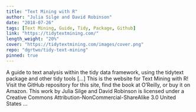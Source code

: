 ```yaml
---
title: "Text Mining with R"
author: "Julia Silge and David Robinson"
date: "2018-07-26"
tags: [Text Mining, Guide, Tidy, Package, Github]
link: "https://tidytextmining.com/"
length_weight: "20%"
cover: "https://tidytextmining.com/images/cover.png"
repo: "dgrtwo/tidy-text-mining"
pinned: true
---
```


A guide to text analysis within the tidy data framework, using the tidytext package and other tidy tools [...] This is the website for Text Mining with R! Visit the GitHub repository for this site, find the book at O’Reilly, or buy it on Amazon. This work by Julia Silge and David Robinson is licensed under a Creative Commons Attribution-NonCommercial-ShareAlike 3.0 United States ...
